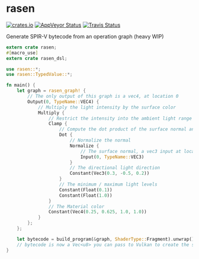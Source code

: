 rasen
================

[![crates.io](https://img.shields.io/crates/v/rasen.svg)](https://crates.io/crates/rasen/)
[![AppVeyor Status](https://ci.appveyor.com/api/projects/status/github/leops/rasen?svg=true)](https://ci.appveyor.com/project/leops/rasen)
[![Travis Status](https://travis-ci.org/leops/rasen.svg?branch=master)](https://travis-ci.org/leops/rasen/)

Generate SPIR-V bytecode from an operation graph (heavy WIP)

```rust
extern crate rasen;
#[macro_use]
extern crate rasen_dsl;

use rasen::*;
use rasen::TypedValue::*;

fn main() {
    let graph = rasen_graph! {
        // The only output of this graph is a vec4, at location 0
        Output(0, TypeName::VEC4) {
            // Multiply the light intensity by the surface color
            Multiply {
                // Restrict the intensity into the ambient light range
                Clamp {
                    // Compute the dot product of the surface normal and the light direction
                    Dot {
                        // Normalize the normal
                        Normalize {
                            // The surface normal, a vec3 input at location 0
                            Input(0, TypeName::VEC3)
                        }
                        // The directional light direction
                        Constant(Vec3(0.3, -0.5, 0.2))
                    }
                    // The minimum / maximum light levels
                    Constant(Float(0.1))
                    Constant(Float(1.0))
                }
                // The Material color
                Constant(Vec4(0.25, 0.625, 1.0, 1.0))
            }
        };
    };

    let bytecode = build_program(&graph, ShaderType::Fragment).unwrap();
    // bytecode is now a Vec<u8> you can pass to Vulkan to create the shader module
}
```
